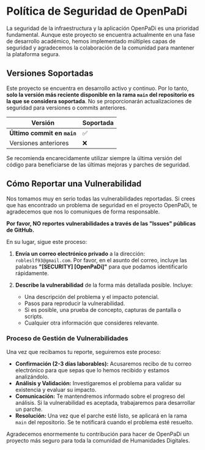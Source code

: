 # Política de Seguridad de OpenPaDi

La seguridad de la infraestructura y la aplicación OpenPaDi es una prioridad fundamental. Aunque este proyecto se encuentra actualmente en una fase de desarrollo académico, hemos implementado múltiples capas de seguridad y agradecemos la colaboración de la comunidad para mantener la plataforma segura.

## Versiones Soportadas

Este proyecto se encuentra en desarrollo activo y continuo. Por lo tanto, **solo la versión más reciente disponible en la rama `main` del repositorio es la que se considera soportada**. No se proporcionarán actualizaciones de seguridad para versiones o commits anteriores.

| Versión                  | Soportada          |
| ------------------------ | ------------------ |
| **Último commit en `main`** | :white_check_mark: |
| Versiones anteriores     | :x:                |

Se recomienda encarecidamente utilizar siempre la última versión del código para beneficiarse de las últimas mejoras y parches de seguridad.

## Cómo Reportar una Vulnerabilidad

Nos tomamos muy en serio todas las vulnerabilidades reportadas. Si crees que has encontrado un problema de seguridad en el proyecto OpenPaDi, te agradecemos que nos lo comuniques de forma responsable.

**Por favor, NO reportes vulnerabilidades a través de las "Issues" públicas de GitHub.**

En su lugar, sigue este proceso:

1.  **Envía un correo electrónico privado** a la dirección: `robleslf93@gmail.com`. Por favor, en el asunto del correo, incluye las palabras **"[SECURITY] [OpenPaDi]"** para que podamos identificarlo rápidamente.

2.  **Describe la vulnerabilidad** de la forma más detallada posible. Incluye:
    *   Una descripción del problema y el impacto potencial.
    *   Pasos para reproducir la vulnerabilidad.
    *   Si es posible, una prueba de concepto, capturas de pantalla o scripts.
    *   Cualquier otra información que consideres relevante.

### Proceso de Gestión de Vulnerabilidades

Una vez que recibamos tu reporte, seguiremos este proceso:

*   **Confirmación (2-3 días laborables):** Acusaremos recibo de tu correo electrónico para que sepas que lo hemos recibido y estamos analizándolo.
*   **Análisis y Validación:** Investigaremos el problema para validar su existencia y evaluar su impacto.
*   **Comunicación:** Te mantendremos informado sobre el progreso del análisis. Si la vulnerabilidad es aceptada, trabajaremos para desarrollar un parche.
*   **Resolución:** Una vez que el parche esté listo, se aplicará en la rama `main` del repositorio. Se te notificará cuando el problema esté resuelto.

Agradecemos enormemente tu contribución para hacer de OpenPaDi un proyecto más seguro para toda la comunidad de Humanidades Digitales.
